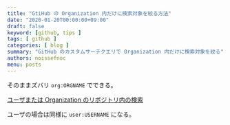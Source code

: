 ```yaml
---
title: "GtiHub の Organization 内だけに検索対象を絞る方法"
date: "2020-01-20T00:00:00+09:00"
draft: false
keyword: [github, tips ]
tags: [ github ]
categories: [ blog ]
summary: "GitHub のカスタムサーチクエリで Organization 内だけに検索対象を絞る"
authors: noissefnoc
menu: posts
---
```


そのままズバリ `org:ORGNAME` でできる。

[ユーザまたは Organization のリポジトリ内の検索](https://help.github.com/ja/github/searching-for-information-on-github/searching-for-repositories#search-within-a-users-or-organizations-repositories)

ユーザの場合は同様に `user:USERNAME` になる。
